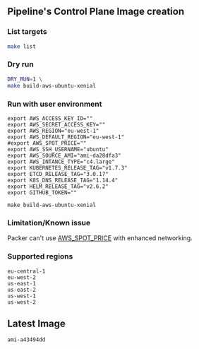 ## Pipeline's Control Plane Image creation 

### List targets
```bash
make list
```

### Dry run
```bash
DRY_RUN=1 \
make build-aws-ubuntu-xenial
```

### Run with user environment
```
export AWS_ACCESS_KEY_ID=""
export AWS_SECRET_ACCESS_KEY=""
export AWS_REGION="eu-west-1"
export AWS_DEFAULT_REGION="eu-west-1"
#export AWS_SPOT_PRICE=""
export AWS_SSH_USERNAME="ubuntu"
export AWS_SOURCE_AMI="ami-da28dfa3"
export AWS_INTANCE_TYPE="c4.large"
export KUBERNETES_RELEASE_TAG="v1.7.3"
export ETCD_RELEASE_TAG="3.0.17"
export K8S_DNS_RELEASE_TAG="1.14.4"
export HELM_RELEASE_TAG="v2.6.2"
export GITHUB_TOKEN=""

make build-aws-ubuntu-xenial
```

### Limitation/Known issue

Packer can't use [AWS_SPOT_PRICE](https://github.com/hashicorp/packer/issues/2763) with enhanced networking.

### Supported regions

```
eu-central-1
eu-west-2
us-east-1
us-east-2
us-west-1
us-west-2
```

## Latest Image

`ami-a43494dd`

